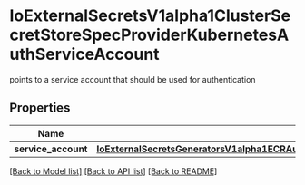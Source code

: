 # IoExternalSecretsV1alpha1ClusterSecretStoreSpecProviderKubernetesAuthServiceAccount

points to a service account that should be used for authentication
## Properties
Name | Type | Description | Notes
------------ | ------------- | ------------- | -------------
**service_account** | [**IoExternalSecretsGeneratorsV1alpha1ECRAuthorizationTokenSpecAuthJwtServiceAccountRef**](IoExternalSecretsGeneratorsV1alpha1ECRAuthorizationTokenSpecAuthJwtServiceAccountRef.md) |  | [optional] 

[[Back to Model list]](../README.md#documentation-for-models) [[Back to API list]](../README.md#documentation-for-api-endpoints) [[Back to README]](../README.md)


